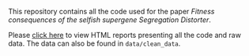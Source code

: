 This repository contains all the code used for the paper _Fitness consequences of the selfish supergene Segregation Distorter_.

Please [click here](https://lukeholman.github.io/fitnessCostSD/) to view HTML reports presenting all the code and raw data. The data can also be found in `data/clean_data`.
